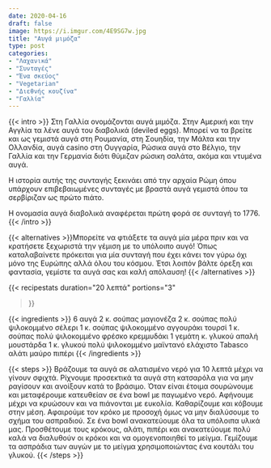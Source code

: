 ```yaml
---
date: 2020-04-16
draft: false
image: https://i.imgur.com/4E9SG7w.jpg
title: "Αυγά μιμόζα"
type: post
categories:
- "Λαχανικά"
- "Συνταγές"
- "Ένα σκεύος"
- "Vegetarian"
- "Διεθνής κουζίνα"
- "Γαλλία"
---
```


{{< intro >}}
Στη Γαλλία ονομάζονται αυγά μιμόζα. Στην Αμερική και την Αγγλία τα λένε αυγά του διαβολικά (deviled eggs). Μπορεί να τα βρείτε και ως γεμιστά αυγά στη Ρουμανία, στη Σουηδία, την Μάλτα και την Ολλανδία, αυγά casino στη Ουγγαρία, Ρώσικα αυγά στο Βέλγιο, την Γαλλία και την Γερμανία διότι θύμιζαν ρώσικη σαλάτα, ακόμα και ντυμένα αυγά.

Η ιστορία αυτής της συνταγής ξεκινάει από την αρχαία Ρώμη όπου υπάρχουν επιβεβαιωμένες συνταγές με βραστά αυγά γεμιστά όπου τα σερβίριζαν ως πρώτο πιάτο.

Η ονομασία αυγά διαβολικά αναφέρεται πρώτη φορά σε συνταγή το 1776.
{{< /intro >}}

{{< alternatives >}}Μπορείτε να φτιάξετε τα αυγά μία μέρα πριν και να κρατήσετε ξεχωριστά την γέμιση με το υπόλοιπο αυγό! Όπως καταλαβαίνετε πρόκειται για μία συνταγή που έχει κάνει τον γύρω όχι μόνο της Ευρώπης αλλά όλου του κόσμου. Έτσι λοιπόν βάλτε όρεξη και φαντασία, γεμίστε τα αυγά σας και καλή απόλαυση!
{{< /alternatives >}}

{{< recipestats 
    duration="20 λεπτά"
    portions="3"
>}}

{{< ingredients >}} 
6 αυγά
2 κ. σούπας μαγιονέζα
2 κ. σούπας πολύ ψιλοκομμένο σέλερι
1 κ. σούπας ψιλοκομμένο αγγουράκι τουρσί
1 κ. σούπας πολύ ψιλοκομμένο φρέσκο κρεμμυδάκι
1 γεμάτη κ. γλυκού απαλή μουστάρδα
1 κ. γλυκού πολύ ψιλοκομμένο μαϊντανό
ελάχιστο Tabasco
αλάτι
μαύρο πιπέρι
{{< /ingredients >}}

{{< steps >}}
Βράζουμε τα αυγά σε αλατισμένο νερό για 10 λεπτά μέχρι να γίνουν σφιχτά. Ρίχνουμε προσεκτικά τα αυγά στη κατσαρόλα για να μην ραγίσουν και ανοίξουν κατά το βράσιμο.
Όταν είναι έτοιμα σουρώνουμε και μεταφέρουμε κατευθείαν σε ένα bowl με παγωμένο νερό. Αφήνουμε μέχρι να κρυώσουν και να πιάνονται με ευκολία.
Καθαρίζουμε και κόβουμε στην μέση.
Αφαιρούμε τον κρόκο με προσοχή όμως να μην διαλύσουμε το σχήμα του ασπραδιού.
Σε ένα bowl ανακατεύουμε όλα τα υπόλοιπα υλικά μας.
Προσθέτουμε τους κρόκους, αλάτι, πιπέρι και ανακατεύουμε πολύ καλά να διαλυθούν οι κρόκοι και να ομογενοποιηθεί το μείγμα.
Γεμίζουμε τα ασπράδια των αυγών με το μείγμα χρησιμοποιώντας ένα κουτάλι του γλυκού.
{{< /steps >}}